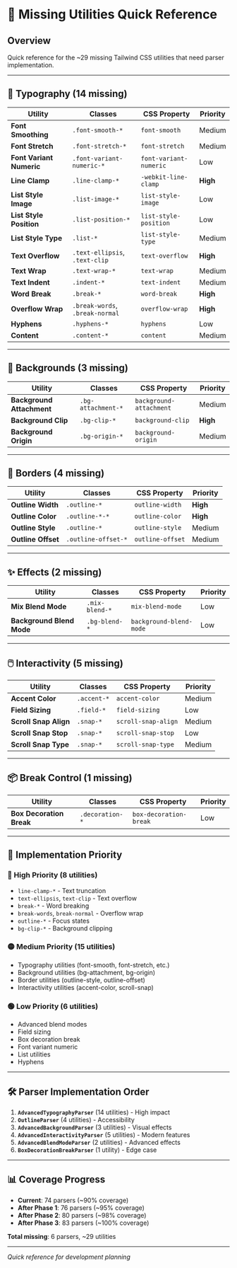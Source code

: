 # 🚨 Missing Utilities Quick Reference

## Overview

Quick reference for the ~29 missing Tailwind CSS utilities that need parser implementation.

---

## 📝 Typography (14 missing)

| Utility | Classes | CSS Property | Priority |
|---------|---------|--------------|----------|
| **Font Smoothing** | `.font-smooth-*` | `font-smooth` | Medium |
| **Font Stretch** | `.font-stretch-*` | `font-stretch` | Medium |
| **Font Variant Numeric** | `.font-variant-numeric-*` | `font-variant-numeric` | Low |
| **Line Clamp** | `.line-clamp-*` | `-webkit-line-clamp` | **High** |
| **List Style Image** | `.list-image-*` | `list-style-image` | Low |
| **List Style Position** | `.list-position-*` | `list-style-position` | Low |
| **List Style Type** | `.list-*` | `list-style-type` | Medium |
| **Text Overflow** | `.text-ellipsis`, `.text-clip` | `text-overflow` | **High** |
| **Text Wrap** | `.text-wrap-*` | `text-wrap` | Medium |
| **Text Indent** | `.indent-*` | `text-indent` | Medium |
| **Word Break** | `.break-*` | `word-break` | **High** |
| **Overflow Wrap** | `.break-words`, `.break-normal` | `overflow-wrap` | **High** |
| **Hyphens** | `.hyphens-*` | `hyphens` | Low |
| **Content** | `.content-*` | `content` | Medium |

---

## 🎨 Backgrounds (3 missing)

| Utility | Classes | CSS Property | Priority |
|---------|---------|--------------|----------|
| **Background Attachment** | `.bg-attachment-*` | `background-attachment` | Medium |
| **Background Clip** | `.bg-clip-*` | `background-clip` | **High** |
| **Background Origin** | `.bg-origin-*` | `background-origin` | Medium |

---

## 🔲 Borders (4 missing)

| Utility | Classes | CSS Property | Priority |
|---------|---------|--------------|----------|
| **Outline Width** | `.outline-*` | `outline-width` | **High** |
| **Outline Color** | `.outline-*-*` | `outline-color` | **High** |
| **Outline Style** | `.outline-*` | `outline-style` | Medium |
| **Outline Offset** | `.outline-offset-*` | `outline-offset` | Medium |

---

## ✨ Effects (2 missing)

| Utility | Classes | CSS Property | Priority |
|---------|---------|--------------|----------|
| **Mix Blend Mode** | `.mix-blend-*` | `mix-blend-mode` | Low |
| **Background Blend Mode** | `.bg-blend-*` | `background-blend-mode` | Low |

---

## 🖱️ Interactivity (5 missing)

| Utility | Classes | CSS Property | Priority |
|---------|---------|--------------|----------|
| **Accent Color** | `.accent-*` | `accent-color` | Medium |
| **Field Sizing** | `.field-*` | `field-sizing` | Low |
| **Scroll Snap Align** | `.snap-*` | `scroll-snap-align` | Medium |
| **Scroll Snap Stop** | `.snap-*` | `scroll-snap-stop` | Low |
| **Scroll Snap Type** | `.snap-*` | `scroll-snap-type` | Medium |

---

## 📦 Break Control (1 missing)

| Utility | Classes | CSS Property | Priority |
|---------|---------|--------------|----------|
| **Box Decoration Break** | `.decoration-*` | `box-decoration-break` | Low |

---

## 🎯 Implementation Priority

### **🔴 High Priority (8 utilities)**
- `line-clamp-*` - Text truncation
- `text-ellipsis`, `text-clip` - Text overflow
- `break-*` - Word breaking
- `break-words`, `break-normal` - Overflow wrap
- `outline-*` - Focus states
- `bg-clip-*` - Background clipping

### **🟡 Medium Priority (15 utilities)**
- Typography utilities (font-smooth, font-stretch, etc.)
- Background utilities (bg-attachment, bg-origin)
- Border utilities (outline-style, outline-offset)
- Interactivity utilities (accent-color, scroll-snap)

### **🟢 Low Priority (6 utilities)**
- Advanced blend modes
- Field sizing
- Box decoration break
- Font variant numeric
- List utilities
- Hyphens

---

## 🛠️ Parser Implementation Order

1. **`AdvancedTypographyParser`** (14 utilities) - High impact
2. **`OutlineParser`** (4 utilities) - Accessibility
3. **`AdvancedBackgroundParser`** (3 utilities) - Visual effects
4. **`AdvancedInteractivityParser`** (5 utilities) - Modern features
5. **`AdvancedBlendModeParser`** (2 utilities) - Advanced effects
6. **`BoxDecorationBreakParser`** (1 utility) - Edge case

---

## 📊 Coverage Progress

- **Current**: 74 parsers (~90% coverage)
- **After Phase 1**: 76 parsers (~95% coverage)
- **After Phase 2**: 80 parsers (~98% coverage)
- **After Phase 3**: 83 parsers (~100% coverage)

**Total missing**: 6 parsers, ~29 utilities

---

*Quick reference for development planning*

